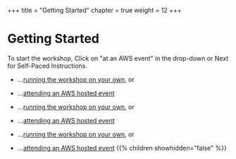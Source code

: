 +++
title = "Getting Started"
chapter = true
weight = 12
+++

# Getting Started
To start the workshop, Click on "at an AWS event" in the drop-down or Next for Self-Paced Instructions.

* ...[running the workshop on your own](../self_paced/), or
* ...[attending an AWS hosted event](./aws_event)

* ...[running the workshop on your own](../self_paced), or
* ...[attending an AWS hosted event](./aws_event/)

* ...[running the workshop on your own](/self_paced/), or
* ...[attending an AWS hosted event](aws_event)
{{% children showhidden="false" %}}


